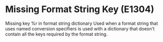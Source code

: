 # Missing Format String Key (E1304)

Missing key %r in format string dictionary Used when a format string
that uses named conversion specifiers is used with a dictionary that
doesn't contain all the keys required by the format string.

